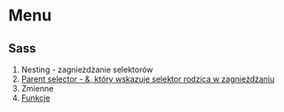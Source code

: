 # Menu


## Sass

1. Nesting - zagnieżdżanie selektorów
2. [Parent selector - &, który wskazuje selektor rodzica w zagnieżdżaniu](https://sass-lang.com/documentation/style-rules/parent-selector/)
3. Zmienne
4. [Funkcje](https://sass-lang.com/documentation/at-rules/function/)